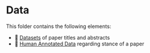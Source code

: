 # Data
This folder contains the following elements:
 * 📂 [Datasets](/Data/Datasets) of paper titles and abstracts
 * 📂 [Human Annotated Data](/Data/Human%20Annotated%20Data) regarding stance of a paper
